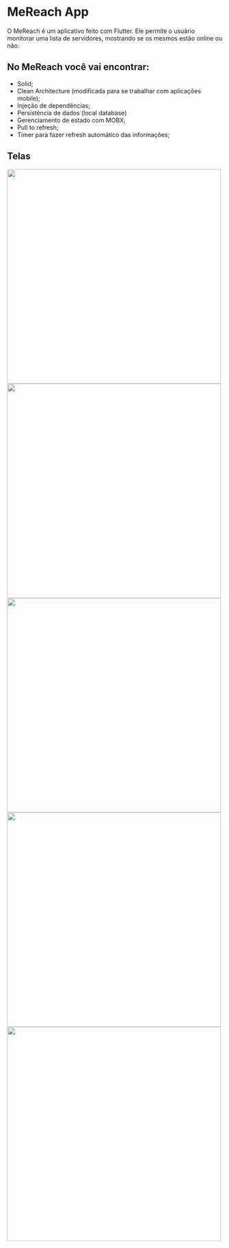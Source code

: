 # MeReach App

O MeReach é um aplicativo feito com Flutter. Ele permite o usuário monitorar uma lista de servidores, mostrando se os mesmos estão online ou não.

## No MeReach você vai encontrar:

* Solid;
* Clean Architecture (modificada para se trabalhar com aplicações mobile);
* Injeção de dependências;
* Persistência de dados (local database)
* Gerenciamento de estado com MOBX;
* Pull to refresh;
* Timer para fazer refresh automático das informações;

## Telas
<p float="left">
  <img src="https://user-images.githubusercontent.com/38634046/94114010-21564f80-fe1e-11ea-9863-54303bddb64d.gif" height="500">
  <img src="https://user-images.githubusercontent.com/38634046/94114054-2f0bd500-fe1e-11ea-8f01-a237cc56c945.gif" height="500">
  <img src="https://user-images.githubusercontent.com/38634046/94114090-3f23b480-fe1e-11ea-8a9a-733a034cbe1b.gif" height="500">
  <img src="https://user-images.githubusercontent.com/38634046/94114347-9cb80100-fe1e-11ea-9554-e86c52e62b6d.gif" height="500">
  <img src="https://user-images.githubusercontent.com/38634046/94114806-37184480-fe1f-11ea-8185-d74741bfc02b.gif" height="500">
</p>
